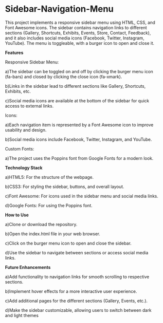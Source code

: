 # Sidebar-Navigation-Menu

This project implements a responsive sidebar menu using HTML, CSS, and Font Awesome icons. The sidebar contains navigation links to different sections (Gallery, Shortcuts, Exhibits, Events, Store, Contact, Feedback), and it also includes social media icons (Facebook, Twitter, Instagram, YouTube). The menu is toggleable, with a burger icon to open and close it.

**Features**
  
Responsive Sidebar Menu:

  a)The sidebar can be toggled on and off by clicking the burger menu icon (fa-bars) and closed by clicking the close icon (fa-xmark).
    
  b)Links in the sidebar lead to different sections like Gallery, Shortcuts, Exhibits, etc.
    
  c)Social media icons are available at the bottom of the sidebar for quick access to external links.

Icons:

  a)Each navigation item is represented by a Font Awesome icon to improve usability and design.
  
  b)Social media icons include Facebook, Twitter, Instagram, and YouTube.

Custom Fonts:

  a)The project uses the Poppins font from Google Fonts for a modern look.


**Technology Stack**

  a)HTML5: For the structure of the webpage.
  
  b)CSS3: For styling the sidebar, buttons, and overall layout.
  
  c)Font Awesome: For icons used in the sidebar menu and social media links.
  
  d)Google Fonts: For using the Poppins font.

**How to Use**

  a)Clone or download the repository.
  
  b)Open the index.html file in your web browser.
  
  c)Click on the burger menu icon to open and close the sidebar.
  
  d)Use the sidebar to navigate between sections or access social media links.

**Future Enhancements**

  a)Add functionality to navigation links for smooth scrolling to respective sections.
  
  b)Implement hover effects for a more interactive user experience.
  
  c)Add additional pages for the different sections (Gallery, Events, etc.).
  
  d)Make the sidebar customizable, allowing users to switch between dark and light themes
